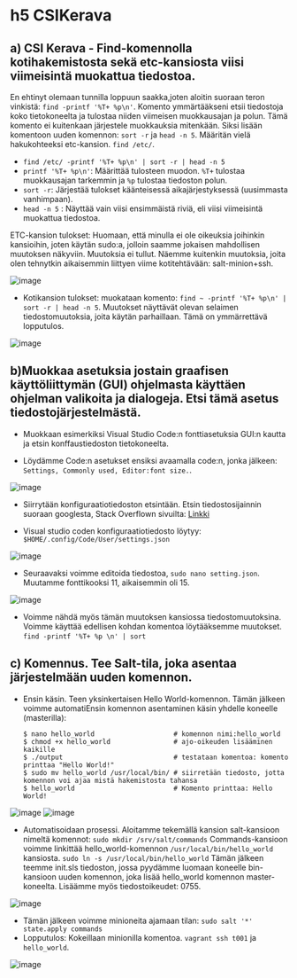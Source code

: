 # h5 CSIKerava

## a) CSI Kerava - Find-komennolla kotihakemistosta sekä etc-kansiosta viisi viimeisintä muokattua tiedostoa.
En ehtinyt olemaan tunnilla loppuun saakka,joten aloitin suoraan teron vinkistä: `find -printf '%T+ %p\n'`. Komento ymmärtääkseni etsii tiedostoja koko tietokoneelta ja tulostaa niiden viimeisen muokkausajan ja polun. Tämä komento ei kuitenkaan järjestele muokkauksia mitenkään. Siksi lisään komentoon uuden komennon: `sort -r` ja `head -n 5`. Määritän vielä hakukohteeksi etc-kansion. `find /etc/`.


- `find /etc/ -printf '%T+ %p\n' | sort -r | head -n 5`
- `printf '%T+ %p\n'`: Määrittää tulosteen muodon. `%T+` tulostaa muokkausajan tarkemmin ja `%p` tulostaa tiedoston polun.
- `sort -r`: Järjestää tulokset käänteisessä aikajärjestyksessä (uusimmasta vanhimpaan).
- `head -n 5` : Näyttää vain viisi ensimmäistä riviä, eli viisi viimeisintä muokattua tiedostoa.

ETC-kansion tulokset: Huomaan, että minulla ei ole oikeuksia joihinkin kansioihin, joten käytän sudo:a, jolloin saamme jokaisen mahdollisen muutoksen näkyviin. Muutoksia ei tullut. Näemme kuitenkin muutoksia, joita olen tehnytkin aikaisemmin liittyen viime kotitehtävään: salt-minion+ssh.

![image](https://github.com/WindoCode/PalvelintenHallinta/assets/110290723/ac8199f4-9b42-4d4f-95fc-115c194784fd)

- Kotikansion tulokset: muokataan komento: `find ~ -printf '%T+ %p\n' | sort -r | head -n 5`. Muutokset näyttävät olevan selaimen tiedostomuutoksia, joita käytän parhaillaan. Tämä on ymmärrettävä lopputulos.

![image](https://github.com/WindoCode/PalvelintenHallinta/assets/110290723/b9270957-0081-4df6-b6b0-5feb65ddc72f)

## b)Muokkaa asetuksia jostain graafisen käyttöliittymän (GUI) ohjelmasta käyttäen ohjelman valikoita ja dialogeja. Etsi tämä asetus tiedostojärjestelmästä.

- Muokkaan esimerkiksi Visual Studio Code:n fonttiasetuksia GUI:n kautta ja etsin konffaustiedoston tietokoneelta. 

- Löydämme Code:n asetukset ensiksi avaamalla code:n, jonka jälkeen: `Settings, Commonly used, Editor:font size.`.

![image](https://github.com/WindoCode/PalvelintenHallinta/assets/110290723/e0c289de-33d7-4ed0-85c5-03d6844bdb37)

- Siirrytään konfiguraatiotiedoston etsintään. Etsin tiedostosijainnin suoraan googlesta, Stack Overflown sivuilta:
[Linkki](https://stackoverflow.com/questions/58900482/what-are-all-configuration-files-used-by-visual-studio-code-and-where-does-it-s)

- Visual studio coden konfiguraatiotiedosto löytyy: `$HOME/.config/Code/User/settings.json`

![image](https://github.com/WindoCode/PalvelintenHallinta/assets/110290723/871640c1-9f5f-4141-8bba-85c43e9c25b3)

- Seuraavaksi voimme editoida tiedostoa, `sudo nano setting.json`. Muutamme fonttikooksi 11, aikaisemmin oli 15.

![image](https://github.com/WindoCode/PalvelintenHallinta/assets/110290723/1d3b0549-a405-4632-aa1b-8d819f3df8cc)

- Voimme nähdä myös tämän muutoksen kansiossa tiedostomuutoksina. Voimme käyttää edellisen kohdan komentoa löytääksemme muutokset. `find -printf '%T+ %p \n' | sort`

## c) Komennus. Tee Salt-tila, joka asentaa järjestelmään uuden komennon.

- Ensin käsin. Teen yksinkertaisen Hello World-komennon. Tämän jälkeen voimme automatiEnsin komennon asentaminen käsin yhdelle koneelle (masterilla):

      $ nano hello_world                    # komennon nimi:hello_world
      $ chmod +x hello_world                # ajo-oikeuden lisääminen kaikille
      $ ./output                            # testataan komentoa: komento printtaa "Hello World!"
      $ sudo mv hello_world /usr/local/bin/ # siirretään tiedosto, jotta komennon voi ajaa mistä hakemistosta tahansa
      $ hello_world                         # Komento printtaa: Hello World!

![image](https://github.com/WindoCode/PalvelintenHallinta/assets/110290723/56ab19f2-6306-4b0e-9f18-20ad628e590a)
![image](https://github.com/WindoCode/PalvelintenHallinta/assets/110290723/09b86cb5-66ef-4698-a840-3e85e016dace)

- Automatisoidaan prosessi. Aloitamme tekemällä kansion salt-kansioon nimeltä komennot: `sudo mkdir /srv/salt/commands` Commands-kansioon voimme linkittää hello_world-komennon `/usr/local/bin/hello_world` kansiosta. `sudo ln -s /usr/local/bin/hello_world` Tämän jälkeen teemme init.sls tiedoston, jossa pyydämme luomaan koneelle bin-kansioon uuden komennon, joka lisää hello_world komennon master-koneelta. Lisäämme myös tiedostoikeudet: 0755.

![image](https://github.com/WindoCode/PalvelintenHallinta/assets/110290723/134480c1-57b4-4261-9a28-32f33b2c4387)



- Tämän jälkeen voimme minioneita ajamaan tilan: `sudo salt '*' state.apply commands`
- Lopputulos: Kokeillaan minionilla komentoa. `vagrant ssh t001` ja `hello_world`. 

![image](https://github.com/WindoCode/PalvelintenHallinta/assets/110290723/78f7cc11-fb84-4c25-8974-28a8d3845207)









